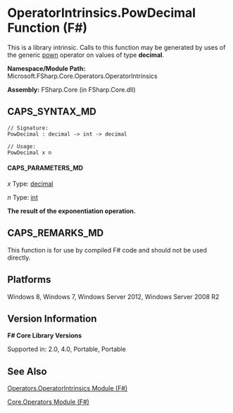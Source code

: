 # OperatorIntrinsics.PowDecimal Function (F#)

This is a library intrinsic. Calls to this function may be generated by uses of the generic [pown](http://msdn.microsoft.com/en-us/library/c6163b1d-a8f9-4a87-8704-f34d8b2918ff) operator on values of type **decimal**.

**Namespace/Module Path:** Microsoft.FSharp.Core.Operators.OperatorIntrinsics

**Assembly:** FSharp.Core (in FSharp.Core.dll)


## CAPS_SYNTAX_MD

```
// Signature:
PowDecimal : decimal -> int -> decimal

// Usage:
PowDecimal x n
```

#### CAPS_PARAMETERS_MD
*x*
Type: [decimal](http://msdn.microsoft.com/en-us/library/9d557533-316c-4b5c-aed5-4d35506f6c3e)


*n*
Type: [int](http://msdn.microsoft.com/en-us/library/025d5455-3622-4ea5-9573-3ecbd4ee1375)



**The result of the exponentiation operation.**
## CAPS_REMARKS_MD
This function is for use by compiled F# code and should not be used directly.


## Platforms
Windows 8, Windows 7, Windows Server 2012, Windows Server 2008 R2


## Version Information
**F# Core Library Versions**

Supported in: 2.0, 4.0, Portable, Portable




## See Also
[Operators.OperatorIntrinsics Module &#40;F&#35;&#41;](Operators.OperatorIntrinsics+Module+%28F%23%29.md)

[Core.Operators Module &#40;F&#35;&#41;](Core.Operators+Module+%28F%23%29.md)


